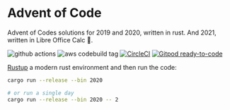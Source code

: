 
# Advent of Code

Advent of Codes solutions for 2019 and 2020, written in rust.
And 2021, written in Libre Office Calc 🤦.

![github actions](https://github.com/ggovan/advent-of-code/workflows/Compile%20and%20Test/badge.svg)
![aws codebuild tag](https://codebuild.eu-central-1.amazonaws.com/badges?uuid=eyJlbmNyeXB0ZWREYXRhIjoiUUJUWFNjZ1Y0SWIyV2h6bzNkSnN3VUtpcWtOWjdaTzN0dGxzZ0N0VlVwU2V3cEVxSHpmUys3NGxzZDhSdVl2SzYvUDN0T3hJTTBRZ0FrcnZNMXdaN0lVPSIsIml2UGFyYW1ldGVyU3BlYyI6IjNtRVFKV2pnVE5OQ3FvUDQiLCJtYXRlcmlhbFNldFNlcmlhbCI6MX0%3D&branch=master)
[![CircleCI](https://circleci.com/gh/ggovan/advent-of-code.svg?style=svg)](https://circleci.com/gh/ggovan/advent-of-code)
[![Gitpod ready-to-code](https://img.shields.io/badge/Gitpod-ready--to--code-blue?logo=gitpod)](https://gitpod.io/#https://github.com/ggovan/advent-of-code)

[Rustup](https://rustup.rs/) a modern rust environment and then run the code:

```sh
cargo run --release --bin 2020

# or run a single day
cargo run --release --bin 2020 -- 2
```
